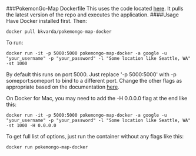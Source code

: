 ###PokemonGo-Map Dockerfile
This uses the code located [here](https://github.com/AHAAAAAAA/PokemonGo-Map). It pulls the latest version of the repo and executes the application. 
####Usage
Have Docker installed first. Then:
```
docker pull bkvarda/pokemongo-map-docker
```
To run:
```
docker run -it -p 5000:5000 pokemongo-map-docker -a google -u "your_username" -p "your_password" -l "Some location like Seattle, WA" -st 1000
```
By default this runs on port 5000. Just replace '-p 5000:5000' with -p someport:someport to bind to a different port. Change the other flags as appropriate based on the documentation [here](https://github.com/AHAAAAAAA/PokemonGo-Map/wiki/Usage).

On Docker for Mac, you may need to add the -H 0.0.0.0 flag at the end like this:
```
docker run -it -p 5000:5000 pokemongo-map-docker -a google -u "your_username" -p "your_password" -l "Some location like Seattle, WA" -st 1000 -H 0.0.0.0
```
To get full list of options, just run the container without any flags like this:
```
docker run pokemongo-map-docker
```
